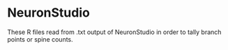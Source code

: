 # NeuronStudio
These R files read from .txt output of NeuronStudio in order to tally branch points or spine counts.
